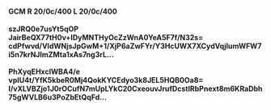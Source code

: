 #### GCM R 20/0c/400 L 20/0c/400
**szJRQ0e7usYt5qOP**<br/>**JairBeQX77tH0v+IDyMNTHyOcZzWnA0YeA5F7f/N32s=**<br/>**cdPfwvd/VldWNjsJpGwM+1/XjP6aZwFYr/Y3HcUWX7XCydVqjlumWFW7i5n7krNJlmZMta1xAs7ng3rL...**<br/><br/>
**PhXyqEHxclWBA4/e**<br/>**vpIU4t/YfK5kbeR0Mj4QokKYCEdyo3k8JEL5HQB0Oa8=**<br/>**I/vXLVBZjo1J0rOCufN7mUpLYkC20CxeouvJrufDcstIRbPnext8m6KRaDbh75gWVLB6u3PoZbEtQqFd...**